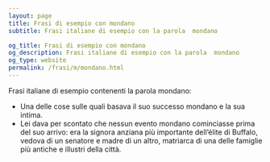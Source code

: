 ```yaml
---
layout: page
title: Frasi di esempio con mondano 
subtitle: Frasi italiane di esempio con la parola  mondano

og_title: Frasi di esempio con mondano 
og_description: Frasi italiane di esempio con la parola  mondano
og_type: website
permalink: /frasi/m/mondano.html
---
```


Frasi italiane di esempio contenenti la parola mondano:


- Una delle cose sulle quali basava il suo successo mondano e la sua intima.
- Lei dava per scontato che nessun evento mondano cominciasse prima del suo arrivo: era la signora anziana più importante dell’élite di Buffalo, vedova di un senatore e madre di un altro, matriarca di una delle famiglie più antiche e illustri della città.
